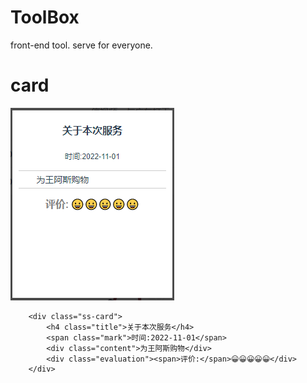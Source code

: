 # ToolBox
front-end tool.
serve for everyone.


# card
<img src='./example/ss-card.png'>

```
    <div class="ss-card">
        <h4 class="title">关于本次服务</h4>
        <span class="mark">时间:2022-11-01</span>
        <div class="content">为王阿斯购物</div>
        <div class="evaluation"><span>评价:</span>😀😀😀😀😀</div>
    </div>
```


